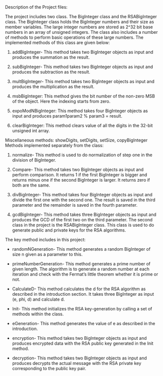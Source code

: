 Description of the Project files:

The project includes two class. The BigInteger class and the RSABigInteger class.
The BigInteger class holds the BigInteger numbers and their size as member variables. The large
integer numbers are stored as 2^32 bit base numbers in an array of unsigned integers.
The class also includes a number of methods to perform basic operations of these large numbers.
The implemented methods of this class are given below:

1. addBigInteger- This method takes two BigInteger objects as input and produces the summation
as the result. 

2. subBigInteger- This method takes two BigInteger objects as input and produces the subtraction
as the result. 

3. multBigInteger- This method takes two BigInteger objects as input and produces the
multiplication as the result. 

4. msbBigInteger: This method gives the bit number of the non-zero MSB of the object. Here the
indexing starts from zero.

5. expoModNBigInteger: This method takes four BigInteger objects as input and produces
param1param2 % param3 = result.


6. clearBigInteger: This method clears value of all the digits in the 32-bit unsigned int array.

Miscellaneous methods: showDigits, setDigits, setSize, copyBigInteger
Methods implemented separately from the class:

1. normalize- This method is used to do normalization of step one in the division of BigInteger.

2. Compare- This method takes two BigInteger objects as input and perform comparison. It
returns 1 if the first BigInteger is bigger and returns minus one if the second BigInteger is larger.
It returns zero if both are the same.

3. divBigInteger- This method takes four BigInteger objects as input and divide the first one with
the second one. The result is saved in the third parameter and the remainder is saved in the fourth
parameter.

4. gcdBigInteger- This method takes three BigInteger objects as input and produces the GCD of
the first two on the third parameter.
The second class in the project is the RSABigInteger class. This class is used to do generate public
and private keys for the RSA algorithms.

The key method includes in this project:

- randomNGeneration- This method generates a random BigInteger of size n given as a
parameter to this.

- primeNumberGeneration- This method generates a prime number of given length. The
algorithm is to generate a random number at each iteration and check with the Fermat’s
little theorem whether it is prime or not.

- CalculateD- This method calculates the d for the RSA algorithm as described in the
introduction section. It takes three BigInteger as input (e, phi, d) and calculate d.

- Init- This method initializes the RSA key-generation by calling a set of methods within the
class.

- eGeneration- This method generates the value of e as described in the introduction.

- encryption- This method takes two BigInteger objects as input and produces encrypted
data with the RSA public key generated in the Init method.

- decryption- This method takes two BigInteger objects as input and produces decrypts the
actual message with the RSA private key corresponding to the public key pair.
